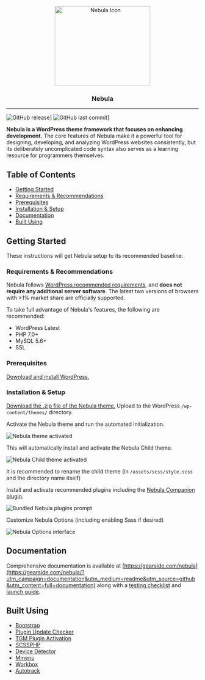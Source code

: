 <p align="center">
	<a href="https://gearside.com/nebula/" rel="noopener">
		<img src="https://raw.githubusercontent.com/chrisblakley/Nebula/master/.github/assets/nebula-orb.png" width=250 height=209 alt="Nebula Icon" />
	</a>
</p>

<h3 align="center">Nebula</h3>

---

![GitHub release](https://img.shields.io/github/release/chrisblakley/nebula.svg)]
![GitHub last commit](https://img.shields.io/github/last-commit/chrisblakley/nebula.svg)]

**Nebula is a WordPress theme framework that focuses on enhancing development.**
The core features of Nebula make it a powerful tool for designing, developing, and analyzing WordPress websites consistently, but its deliberately uncomplicated code syntax also serves as a learning resource for programmers themselves.

## Table of Contents
+ [Getting Started](#getting_started)
+ [Requirements & Recommendations](#requirements)
+ [Prerequisites](#prerequisites)
+ [Installation & Setup](#installation)
+ [Documentation](#documentation)
+ [Built Using](#built_using)

## Getting Started <a name="getting_started"></a>
These instructions will get Nebula setup to its recommended baseline.

### Requirements & Recommendations <a name="requirements"></a>
Nebula follows [WordPress recommended requirements](https://wordpress.org/about/requirements/), and **does not require any additional server software**. The latest two versions of browsers with >1% market share are officially supported.

To take full advantage of Nebula's features, the following are recommended:
+ WordPress Latest
+ PHP 7.0+
+ MySQL 5.6+
+ SSL

### Prerequisites <a name="prerequisites"></a>
[Download and install WordPress.](https://wordpress.org/)

### Installation & Setup <a name="installation"></a>
[Download the .zip file of the Nebula theme.](https://github.com/chrisblakley/Nebula/archive/master.zip) Upload to the WordPress `/wp-content/themes/` directory.

Activate the Nebula theme and run the automated initialization.

<img src="https://raw.githubusercontent.com/chrisblakley/Nebula/master/.github/assets/nebula-activated.png" alt="Nebula theme activated" />

This will automatically install and activate the Nebula Child theme.

<img src="https://raw.githubusercontent.com/chrisblakley/Nebula/master/.github/assets/nebula-child.png" alt="Nebula Child theme activated" />

It is recommended to rename the child theme (in `/assets/scss/style.scss` and the directory name itself)

Install and activate recommended plugins including the [Nebula Companion plugin](https://github.com/chrisblakley/Nebula-Companion).

<img src="https://raw.githubusercontent.com/chrisblakley/Nebula/master/.github/assets/nebula-plugins.png" alt="Bundled Nebula plugins prompt" />

Customize Nebula Options (including enabling Sass if desired)

<img src="https://raw.githubusercontent.com/chrisblakley/Nebula/master/.github/assets/nebula-options.png" alt="Nebula Options interface" />

## Documentation <a name="documentation"></a>
Comprehensive documentation is available at [https://gearside.com/nebula](https://gearside.com/nebula/?utm_campaign=documentation&utm_medium=readme&utm_source=github&utm_content=full+documentation) along with a [testing checklist]((https://gearside.com/nebula/get-started/?utm_campaign=documentation&utm_medium=readme&utm_source=github&utm_content=testing+checklist)) and [launch guide](https://gearside.com/nebula/get-started/?utm_campaign=documentation&utm_medium=readme&utm_source=github&utm_content=launch+checklist).

## Built Using <a name="built_using"></a>
+ [Bootstrap](https://github.com/twbs/bootstrap)
+ [Plugin Update Checker](https://github.com/YahnisElsts/plugin-update-checker)
+ [TGM Plugin Activation](https://github.com/TGMPA/TGM-Plugin-Activation)
+ [SCSSPHP](https://github.com/leafo/scssphp)
+ [Device Detector](https://github.com/matomo-org/device-detector)
+ [Mmenu](https://github.com/FrDH/mmenu-js)
+ [Workbox](https://github.com/GoogleChrome/workbox)
+ [Autotrack](https://github.com/googleanalytics/autotrack)
